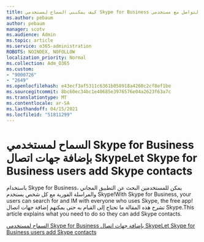 ```yaml
---
title: كيف يمكنني السماح لمستخدمي Skype for Business بالتواصل مع مستخدمي Skype
ms.author: pebaum
author: pebaum
manager: scotv
ms.audience: Admin
ms.topic: article
ms.service: o365-administration
ROBOTS: NOINDEX, NOFOLLOW
localization_priority: Normal
ms.collection: Adm_O365
ms.custom:
- "9000726"
- "2649"
ms.openlocfilehash: e43ecf3af5311c6361b058918a4260c2cf8ef1be
ms.sourcegitcommit: 8bc60ec34bc1e40685e3976576e04a2623f63a7c
ms.translationtype: MT
ms.contentlocale: ar-SA
ms.lasthandoff: 04/15/2021
ms.locfileid: "51811299"
---
```

# <a name="let-skype-for-business-users-add-skype-contacts"></a><span data-ttu-id="dac1f-102">السماح لمستخدمي Skype for Business بإضافة جهات اتصال Skype</span><span class="sxs-lookup"><span data-stu-id="dac1f-102">Let Skype for Business users add Skype contacts</span></span>

<span data-ttu-id="dac1f-103">باستخدام Skype for Business، يمكن للمستخدمين البحث عن التطبيق المجاني والمراسلة الفورية مع كل شخص يستخدم Skype!</span><span class="sxs-lookup"><span data-stu-id="dac1f-103">With Skype for Business, your users can search for and IM with everyone who uses Skype, the free app!</span></span> <span data-ttu-id="dac1f-104">تشرح هذه المقالة ما تحتاج إلى القيام به حتى يمكنهم إضافة جهات اتصال Skype.</span><span class="sxs-lookup"><span data-stu-id="dac1f-104">This article explains what you need to do so they can add Skype contacts.</span></span>

[<span data-ttu-id="dac1f-105">السماح لمستخدمي Skype for Business بإضافة جهات اتصال Skype</span><span class="sxs-lookup"><span data-stu-id="dac1f-105">Let Skype for Business users add Skype contacts</span></span>](https://docs.microsoft.com/skypeforbusiness/set-up-skype-for-business-online/let-skype-for-business-users-add-skype-contacts)